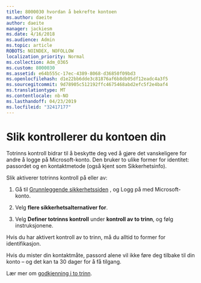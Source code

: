 ```yaml
---
title: 8000030 hvordan å bekrefte kontoen
ms.author: daeite
author: daeite
manager: jackiesm
ms.date: 4/16/2018
ms.audience: Admin
ms.topic: article
ROBOTS: NOINDEX, NOFOLLOW
localization_priority: Normal
ms.collection: Adm_O365
ms.custom: 8000030
ms.assetid: e64b555c-17ec-4389-8068-d36850f09bd3
ms.openlocfilehash: d1e22bb6dde3c81876af6b8db05df12eadc4a3f5
ms.sourcegitcommit: 9d78905c512192ffc4675468abd2efc5f2e4baf4
ms.translationtype: MT
ms.contentlocale: nb-NO
ms.lasthandoff: 04/23/2019
ms.locfileid: "32417177"
---
```

# <a name="how-to-verify-your-account"></a>Slik kontrollerer du kontoen din

Totrinns kontroll bidrar til å beskytte deg ved å gjøre det vanskeligere for andre å logge på Microsoft-konto. Den bruker to ulike former for identitet: passordet og en kontaktmetode (også kjent som Sikkerhetsinfo). 
  
Slik aktiverer totrinns kontroll på eller av:
  
1. Gå til [Grunnleggende sikkerhetssiden](https://go.microsoft.com/fwlink/?linkid=842325) , og Logg på med Microsoft-konto. 
    
2. Velg **flere sikkerhetsalternativer for**. 
    
3. Velg **Definer totrinns kontroll** under **kontroll av to trinn**, og følg instruksjonene. 
    
Hvis du har aktivert kontroll av to trinn, må du alltid to former for identifikasjon.
  
Hvis du mister din kontaktmåte, passord alene vil ikke føre deg tilbake til din konto – og det kan ta 30 dager for å få tilgang. 
  
Lær mer om [godkjenning i to trinn](https://go.microsoft.com/fwlink/?linkid=872270).
  

